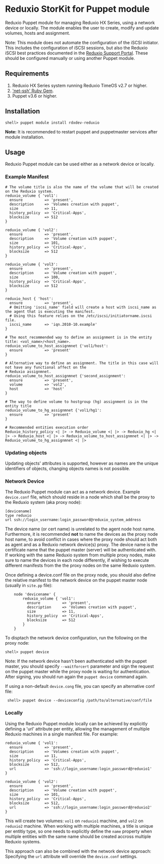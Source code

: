 # Reduxio StorKit for Puppet module

Reduxio Puppet module for managing Reduxio HX Series, using a network device or locally. 
The module enables the user to create, modify and update volumes, hosts and assignment. 

Note: This module does not automate the configuration of the iSCSI initiator. This
includes the configuration of iSCSI sessions, but also the Reduxio iSCSI best practices
documented in the [Reduxio Support Portal](https://support.reduxio.com "Reduxio Support Portal").
These should be configured manually or using another Puppet module.

## Requirements

1. Reduxio HX Series system running Reduxio TimeOS v2.7 or higher.
2. ['net-ssh' Ruby Gem](https://github.com/net-ssh/net-ssh "'net-ssh' Ruby Gem").
3. Puppet v3.6 or higher.

## Installation
    shell> puppet module install rdxdev-reduxio 
    
**Note:** It is recommended to restart puppet and puppetmaster services after module installation. 

## Usage
Reduxio Puppet module can be used either as a network device or locally.

### Example Manifest
```
# The volume title is also the name of the volume that will be created on the Reduxio system.
reduxio_volume { 'vol1':
  ensure          => 'present',
  description     => 'Volumes creation with puppet',
  size            => 11,
  history_policy  => 'Critical-Apps',
  blocksize       => 512
}

reduxio_volume { 'vol2':
  ensure          => 'present',
  description     => 'Volume creation with puppet',
  size            => 101,
  history_policy  => 'Critical-Apps',
  blocksize       => 512
}

reduxio_volume { 'vol3':
  ensure          => 'present',
  description     => 'Volume creation with puppet',
  size            => 100,
  history_policy  => 'Critical-Apps',
  blocksize       => 512
}

reduxio_host { 'host':
  ensure          => 'present',
  # Omitting 'iscsi_name' field will create a host with iscsi_name as the agent that is executing the manifest.
  # Using this feature relies on the /etc/iscsi/initiatorname.iscsi file.
  iscsi_name      => 'iqn.2010-10.example'
}

# The most recommended way to define an assignment is in the entity title: <vol_name>/<host_name>.
reduxio_volume_to_host_assignmnet {'vol1/host':
  ensure          => 'present'
}

# Alternative way to define an assignment. The title in this case will not have any functional affect on the 
# Reduxio assignmnet. 
reduxio_volume_to_host_assignmnet {'second_assignment':
  ensure          => 'present',
  volume          => 'vol2',
  host            => 'host'
}

# The way to define volume to hostgroup (hg) assignment is in the entity title
reduxio_volume_to_hg_assignmnet {'vol1/hg1':
  ensure          => 'present'
}

# Recommended entities execution order
Reduxio_history_policy <| |> -> Reduxio_volume <| |> -> Reduxio_hg <| |> -> Reduxio_host <| |> -> Reduxio_volume_to_host_assignmnet <| |> -> Reduxio_volume_to_hg_assignmnet <| |>

```

### Updating objects
Updating objects' attributes is supported, however as names are the unique identifiers of objects, changing objects names is not possible. 

### Network Device
The Reduxio Puppet module can act as a network device. Example `device.conf` file, which should reside in a node which shall
be the proxy to the Reduxio system (aka proxy node):
 
 ```
 [devicename]
 type reduxio
 url ssh://login_username:login_password@reduxio_system_address
```

The device name (or cert name) is unrelated to the agent node host name. Furthermore, it is recommended **not** to name
the devices as the proxy node host name, to avoid conflict in cases where the proxy node should act both as agent 
and as a Reduxio network device(s) proxy. The device name is the certificate name that the puppet master (server) will 
be authenticated with. If working with the same Reduxio system from multiple proxy nodes, make sure to name the devices
in each node differently, if wishing to execute different manifests from the the proxy nodes on the same Reduxio system.

Once defining a device.conf file on the proxy node, you should also define the relative manifest to the network device
on the puppet master node (usually in `site.pp` file):

```
    node 'devicename' {
        reduxio_volume { 'vol1':
          ensure          => 'present',
          description     => 'Volumes creation with puppet',
          size            => 11,
          history_policy  => 'Critical-Apps',
          blocksize       => 512
        }
    }
```

To disptach the network device configuration, run the following on the proxy node:

`shell> puppet device`

Note: If the network device hasn't been authenticated with the puppet master, you should specify `--waitforcert` 
parameter and sign the request on the puppet master while the proxy node is waiting for authentication. 
After signing, you should run again the `puppet device` command again. 

If using a non-default `device.cong` file, you can specify an alternative conf file:

` shell> puppet device --deviceconfig /path/to/alternative/conf/file`

### Locally

Using the Reduxio Puppet module locally can be achieved by explicitly defining a 'url' attribute per entity, allowing
the management of multiple Reduxio machines in a single manifest file. For example:

```
reduxio_volume { 'vol1':
  ensure          => 'present',
  description     => 'Volumes creation with puppet',
  size            => 11,
  history_policy  => 'Critical-Apps',
  blocksize       => 512,
  url             => 'ssh://login_username:login_password@reduxio1'
}

reduxio_volume { 'vol2':
  ensure          => 'present',
  description     => 'Volume creation with puppet',
  size            => 101,
  history_policy  => 'Critical-Apps',
  blocksize       => 512,
  url             => 'ssh://login_username:login_password@reduxio2'
}
```

This will create two volumes: `vol1` on `reduxio1` machine, and `vol2` on `reduxio2` machine. When working with multiple
machines, a title is unique per entitiy type, so one needs to explicitly define the `name` property when multiple entities
with the same name should be created accross multiple Reduxio systems. 

This approach can also be combined with the network device approach: Specifying the `url` attribute will override the 
`device.conf` settings.